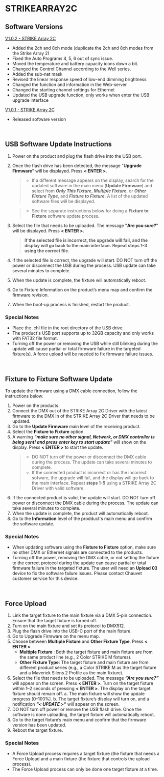 # STRIKEARRAY2C

## Software Versions

[V1.0.2 - STRIKE Array 2C](https://github.com/Chauvet-Pro/STRIKEARRAY2C/blob/d6f77680d081bebbcd1b15952fcaf151ac95196d/Firmware/V1.0.2_04-11-25.zip)
- Added the 2ch and 8ch mode (duplicate the 2ch and 8ch modes from the Strike Array 2)
- Fixed the Auto Programs 4, 5, 6 out of sync issue.  
- Moved the temperature and battery capacity icons down a bit.
- Changed the Control Channel according to the Well series.
- Added the sub-net mask
- Revised the linear response speed of low-end dimming brightness
- Changed the function and information in the Web-server
- Changed the starting channel settings for Ethernet
- Updated the USB upgrade function, only works when enter the USB upgrade interface 


[V1.0.1 - STRIKE Array 2C](https://github.com/Chauvet-Pro/STRIKEARRAY2C/blob/27c99477dc3e1c45bc11e609be987f870453869d/Firmware/V1.0.1_04-29-24.zip)
- Released software version

&nbsp;

## USB Software Update Instructions
1. Power on the product and plug the flash drive into the USB port.
2. Once the flash drive has been detected, the message "**Upgrade Firmware**" will be displayed. Press **< ENTER >**.
   >* If a different message appears on the display, search for the updated software in the main menu (**Update Firmware**) and select from ***Only This Fixture***, ***Multiple Fixture***, or ***Other Fixture Type***, and ***Fixture to Fixture***. A list of the updated software files will be displayed.
   
   >* See the separate instructions below for doing a **Fixture to Fixture** software update process.
3. Select the file that needs to be uploaded. The message **"Are you sure?"** will be displayed. Press **< ENTER >**.
   >**If the selected file is incorrect, the upgrade will fail, and the display will go back to the main interface.**
   >**Repeat steps 1-3 using the correct file**.
4. If the selected file is correct, the upgrade will start. DO NOT turn off the power or disconnect the USB during the process. USB update can take several minutes to complete.
5. When the update is complete, the fixture will automatically reboot.
6. Go to Fixture Information on the product’s menu map and confirm the firmware revision.
7. When the boot-up process is finished, restart the product.

### Special Notes
* Place the .chl file in the root directory of the USB drive.
* The product's USB port supports up to 32GB capacity and only works with FAT32 file format.
* Turning off the power or removing the USB while still blinking during the update will cause partial or total firmware failure in the targeted fixture(s). A force upload will be needed to fix firmware failure issues.


&nbsp;  

## Fixture to Fixture Software Update

To update the firmware using a DMX cable connection, follow the instructions below:
1. Power on the products.
2. Connect the DMX out of the STRIKE Array 2C Driver with the latest firmware to the DMX in of the STRIKE Array 2C Driver that needs to be updated.
3. Go to the **Update Firmware** main level of the receiving product.
4. Select the **Fixture to Fixture** option.
5. A warning ***"make sure no other signal, Network, or DMX controller is being sent! and press enter key to start update"*** will show on the display. Press **< ENTER >** to start the update.
   >* DO NOT turn off the power or disconnect the DMX cable during the process. The update can take several minutes to complete.
   >* If the connected product is incorrect or has the incorrect sofware, the upgrade will fail, and the display will go back to the main interface. Repeat **steps 1-5** using a STRIKE Array 2C Driver with valid software.
6. If the connected product is valid, the update will start. DO NOT turn off power or disconnect the DMX cable during the process. The update can take several minutes to complete.
7. When the update is complete, the product will automatically reboot.
8. Go to the **Information** level of the prodduct's main menu and confirm the software update.

### Special Notes
* When updating software using the **Fixture to Fixture** option, make sure no other DMX or Ethernet signals are connected to the products.
* Turning off the power, removing the DMX cable, or not setting the fixture to the correct protocol during the update can cause partial or total firmware failure in the targeted fixture. The user will need an **Upload 03** device to fix the software failure issues. Please contact Chauvet customer service for this device.

&nbsp;

## Force Upload
1.	Link the target fixture to the main fixture via a DMX 5-pin connection. Ensure that the target fixture is turned off.
2.	Turn on the main fixture and set its protocol to DMX512.
3.	Plug the flash drive into the USB-C port of the main fixture.
4.	Go to Upgrade Firmware on the menu map.
5.	Choose between **Multiple Fixture** and **Other Fixture Type**. Press **< ENTER >**.
      * **Multiple Fixture** : Both the target fixture and main fixture are from the same product line (e.g., 2 Color STRIKE M fixtures).
      * **Other Fixture Type**: The target fixture and main fixture are from different product series (e.g., a Color STRIKE M as the target fixture and a Maverick Silens 2 Profile as the main fixture).
6.	Select the file that needs to be uploaded. The message ***“Are you sure?”*** will appear on the screen. Press **< ENTER >**. Turn on the target fixture within 1–2 seconds of pressing **< ENTER >**. The display on the target fixture should remain off.
      a. The main fixture will show the update progress (0–100%).
      b. The target fixture’s display will turn on, and a notification ***“< UPDATE >”*** will appear on the screen.
7.	DO NOT turn off power or remove the USB flash drive. Once the software is done uploading, the target fixture will automatically reboot.
8.	Go to the target fixture’s main menu and confirm that the firmware version has been updated.
9.	Reboot the target fixture.

### Special Notes
* A Force Upload process requires a target fixture (the fixture that needs a Force Upload and a main fixture (the fixture that controls the upload process).
* The Force Upload process can only be done one target fixture at a time.

